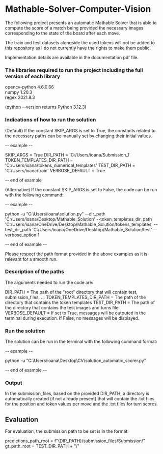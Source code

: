 # Mathable-Solver-Computer-Vision

The following project presents an automatic Mathable Solver that is able to compute the score 
of a match being provided the necessary images corresponding to the state of the board after
each move.

The train and test datasets alongside the used tokens will not be added to this repository
as I do not currently have the rights to make them public.

Implementation details are available in the documentation pdf file.

### The libraries required to run the project including the full version of each library

opencv-python 4.6.0.66  
numpy 1.20.3  
regex 2021.8.3

(python --version returns Python 3.12.3)

### Indications of how to run the solution

(Default) If the constant SKIP_ARGS is set to True, the constants related to the necessary paths
can be manually set by changing their initial values.

-- example --

SKIP_ARGS = True
DIR_PATH = 'C:/Users/ioana/Submission_1'
TOKEN_TEMPLATES_DIR_PATH = 'C:/Users/ioana/tokens_numerical_templates'
TEST_DIR_PATH = 'C:/Users/ioana/train'
VERBOSE_DEFAULT = True

-- end of example

(Alternative) If the constant SKIP_ARGS is set to False, the code can be run with the following command:

-- example --

python -u "C:\Users\ioana\solution.py" --dir_path 'C:/Users/ioana/Desktop/Mathable_Solution' --token_templates_dir_path 'C:/Users/ioana/OneDrive/Desktop/Mathable_Solution/tokens_templates' --test_dir_path 'C:/Users/ioana/OneDrive/Desktop/Mathable_Solution/test' --verbose_option 1

-- end of example --

Please respect the path format provided in the above examples as it is relevant for a smooth run.

### Description of the paths

The arguments needed to run the code are:

DIR_PATH = The path of the "root" directory that will contain test, submission_files, ...
TOKEN_TEMPLATES_DIR_PATH = The path of the directory that contains the token templates
TEST_DIR_PATH = The path of the directory that contains the test images and turns file
VERBOSE_DEFAULT = If set to True, messages will be outputed in the terminal during execution. If False, no messages will be displayed.

### Run the solution

The solution can be run in the terminal with the following command format:

-- example --

python -u "C:\Users\ioana\Desktop\CV\solution_automatic_scorer.py"

-- end of example --

### Output

In the submission_files, based on the provided DIR_PATH, 
a directory is automatically created (if not already present) that will contain the .txt files for
the position and token values per move and the .txt files for turn scores.

## Evaluation

For evaluation, the submission path to be set is in the format:

predictions_path_root = f"{DIR_PATH}/submission_files/Submission/"
gt_path_root = TEST_DIR_PATH + "/"
